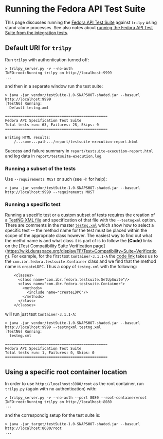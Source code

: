 # Running the Fedora API Test Suite

This page discusses running the [Fedora API Test Suite](https://github.com/fcrepo4-labs/Fedora-API-Test-Suite) against `trilpy` using stand-alone processes. See also notes about [running the Fedora API Test Suite from the integration tests](../README_secret.md#fedora-api-test-suite).

## Default URI for `trilpy`

Run `trilpy` with authentication turned off:

```
> trilpy_server.py -v --no-auth
INFO:root:Running trilpy on http://localhost:9999
...
```

and then in a separate window run the test suite:

```
> java -jar vendor/testSuite-1.0-SNAPSHOT-shaded.jar --baseurl http://localhost:9999
[TestNG] Running:
  Default testng.xml

===============================================
Fedora API Specification Test Suite
Total tests run: 63, Failures: 28, Skips: 0
===============================================

Writing HTML results:
	/...some...path.../report/testsuite-execution-report.html
```

Success and failure summary in `report/testsuite-execution-report.html` and log data in `report/testsuite-execution.log`.

### Running a subset of the tests

Use `--requirements MUST` or such (see `-h` for help):

```
> java -jar vendor/testSuite-1.0-SNAPSHOT-shaded.jar --baseurl http://localhost:9999 --requirements MUST
```

### Running a specific test

Running a specific test or a custom subset of tests requires the creation of a [TestNG XML file](http://testng.org/doc/documentation-main.html) and specification of that file with the `--testngxml` option. There are comments in the master [`testng.xml`](https://github.com/fcrepo4-labs/Fedora-API-Test-Suite/blob/master/src/main/resources/testng.xml) which show how to select a specific test -- the method name for the test must be placed within the scope of the appropriate class however. The easiest way to find out what the methd name is and what class it is part of is to follow the **(Code)** links on the [Test Compatibility Suite Verification page] (https://wiki.duraspace.org/display/FF/Test+Compatibility+Suite+Verification). For example, for the first test `Container-3.1.1-A` the [code link](https://github.com/fcrepo4-labs/Fedora-API-Test-Suite/blob/master/src/main/java/com/ibr/fedora/testsuite/Container.java) takes us to the `com.ibr.fedora.testsuite.Container` class and we find that the method name is `createLDPC`. Thus a copy of `testng.xml` with the following:

```
    <classes>
      <class name="com.ibr.fedora.testsuite.SetUpSuite"/>
      <class name="com.ibr.fedora.testsuite.Container">
        <methods>
          <include name="createLDPC"/>
        </methods>
      </class>
    </classes>
```

will run just test `Container-3.1.1-A`:

```
> java -jar vendor/testSuite-1.0-SNAPSHOT-shaded.jar --baseurl http://localhost:9999 --testngxml testng.xml
[TestNG] Running:
  testng.xml

===============================================
Fedora API Specification Test Suite
Total tests run: 1, Failures: 0, Skips: 0
===============================================
```

## Using a specific root container location

In order to use `http://localhost:8080/root` as the root container, run `trilpy.py` (again with no authentication) with:

```
> trilpy_server.py -v --no-auth --port 8080 --root-container=root
INFO:root:Running trilpy on http://localhost:8080
...
```

and the correspondig setup for the test suite is:

```
> java -jar target/testSuite-1.0-SNAPSHOT-shaded.jar --baseurl http://localhost:8080/root
...
```

